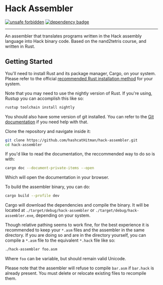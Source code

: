 # Hack Assembler

[![unsafe forbidden]][safety dance] [![dependency badge]][deps.rs]

---

An assembler that translates programs written in the Hack assembly language into
Hack binary code. Based on the nand2tetris course, and written in Rust.

## Getting Started

You'll need to install Rust and its package manager, Cargo, on your system.
Please refer to the official [recommended Rust installation method] for your
system.

Note that you may need to use the nightly version of Rust. If you're using,
Rustup you can accomplish this like so:

```bash
rustup toolchain install nightly
```

You should also have some version of git installed. You can refer to the
[Git documentation] if you need help with that.

Clone the repository and navigate inside it:

```bash
git clone https://github.com/hashcatHitman/hack-assembler.git
cd hack-assembler
```

If you'd like to read the documentation, the reccommended way to do so is with:

```bash
cargo doc --document-private-items --open
```

Which will open the documentation in your browser.

To build the assembler binary, you can do:

```bash
cargo build --profile dev
```

Cargo will download the dependencies and compile the binary. It will be located
at `./target/debug/hack-assembler` or `./target/debug/hack-assembler.exe`,
depending on your system.

Though relative pathing seems to work fine, for the best experience it is
recommended to keep your `*.asm` files and the assembler in the same directory.
If you are doing so and are in the directory yourself, you can compile a `*.asm`
file to the equivalent `*.hack` file like so:

```bash
./hack-assembler foo.asm
```

Where `foo` can be variable, but should remain valid Unicode.

Please note that the assembler will refuse to compile `bar.asm` if `bar.hack` is
already present. You must delete or relocate existing files to recompile them.

[unsafe forbidden]: https://img.shields.io/badge/unsafe-forbidden-success.svg
[safety dance]: https://github.com/rust-secure-code/safety-dance/

[dependency badge]: https://deps.rs/repo/github/hashcatHitman/hack-assembler/status.svg
[deps.rs]: https://deps.rs/repo/github/hashcatHitman/hack-assembler

[recommended Rust installation method]: https://www.rust-lang.org/tools/install

[Git documentation]: https://git-scm.com/book/en/v2/Getting-Started-Installing-Git
